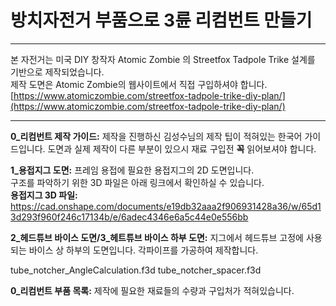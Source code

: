 # 방치자전거 부품으로 3륜 리컴번트 만들기
___
본 자전거는 미국 DIY 창작자 Atomic Zombie 의 Streetfox Tadpole Trike 설계를 기반으로 제작되었습니다.  
제작 도면은 Atomic Zombie의 웹사이트에서 직접 구입하셔야 합니다.  
[https://www.atomiczombie.com/streetfox-tadpole-trike-diy-plan/](https://www.atomiczombie.com/streetfox-tadpole-trike-diy-plan/)  
___


**0_리컴번트 제작 가이드:** 제작을 진행하신 김성수님의 제작 팁이 적혀있는 한국어 가이드입니다. 도면과 실제 제작이 다른 부분이 있으시 재료 구입전 **꼭** 읽어보셔야 합니다. 

**1_용접지그 도면:** 프레임 용접에 필요한 용접지그의 2D 도면입니다.  
구조를 파악하기 위한 3D 파일은 아래 링크에서 확인하실 수 있습니다.  
**용접지그 3D 파일:** https://cad.onshape.com/documents/e19db32aaa2f906931428a36/w/65d13d293f960f246c17134b/e/6adec4346e6a5c44e0e556bb

**2_헤드튜브 바이스 도면/3_헤트튜브 바이스 하부 도면:** 지그에서 헤드튜브 고정에 사용되는 바이스 상 하부의 도면입니다. 각파이프를 가공하여 제작합니다. 

tube_notcher_AngleCalculation.f3d 
tube_notcher_spacer.f3d

**0_리컴번트 부품 목록:** 제작에 필요한 재료들의 수량과 구입처가 적혀있습니다.  

